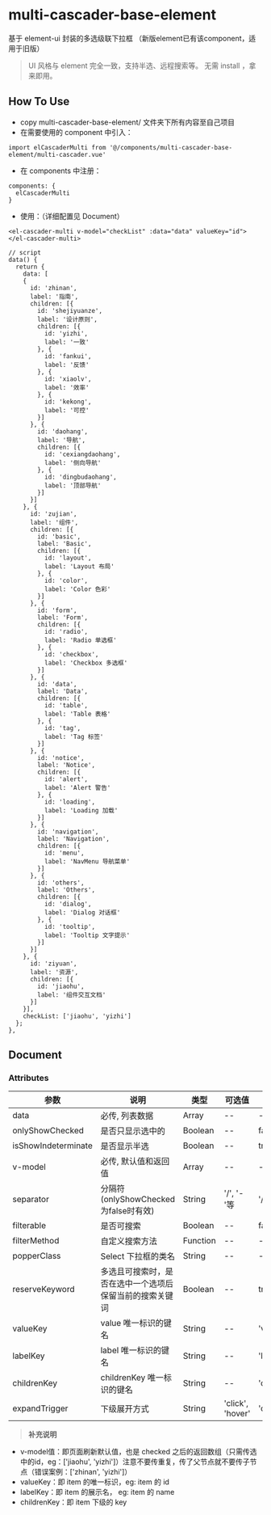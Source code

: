 # multi-cascader-base-element
基于 element-ui 封装的多选级联下拉框 （新版element已有该component，适用于旧版）
> UI 风格与 element 完全一致，支持半选、远程搜索等。
> 无需 install ，拿来即用。

## How To Use
- copy multi-cascader-base-element/ 文件夹下所有内容至自己项目
- 在需要使用的 component 中引入：
```
import elCascaderMulti from '@/components/multi-cascader-base-element/multi-cascader.vue'
```
- 在 components 中注册：
```
components: {
  elCascaderMulti
}
```
- 使用：（详细配置见 Document）
```
<el-cascader-multi v-model="checkList" :data="data" valueKey="id"> </el-cascader-multi>

// script
data() {
  return {
    data: [
    {
      id: 'zhinan',
      label: '指南',
      children: [{
        id: 'shejiyuanze',
        label: '设计原则',
        children: [{
          id: 'yizhi',
          label: '一致'
        }, {
          id: 'fankui',
          label: '反馈'
        }, {
          id: 'xiaolv',
          label: '效率'
        }, {
          id: 'kekong',
          label: '可控'
        }]
      }, {
        id: 'daohang',
        label: '导航',
        children: [{
          id: 'cexiangdaohang',
          label: '侧向导航'
        }, {
          id: 'dingbudaohang',
          label: '顶部导航'
        }]
      }]
    }, {
      id: 'zujian',
      label: '组件',
      children: [{
        id: 'basic',
        label: 'Basic',
        children: [{
          id: 'layout',
          label: 'Layout 布局'
        }, {
          id: 'color',
          label: 'Color 色彩'
        }]
      }, {
        id: 'form',
        label: 'Form',
        children: [{
          id: 'radio',
          label: 'Radio 单选框'
        }, {
          id: 'checkbox',
          label: 'Checkbox 多选框'
        }]
      }, {
        id: 'data',
        label: 'Data',
        children: [{
          id: 'table',
          label: 'Table 表格'
        }, {
          id: 'tag',
          label: 'Tag 标签'
        }]
      }, {
        id: 'notice',
        label: 'Notice',
        children: [{
          id: 'alert',
          label: 'Alert 警告'
        }, {
          id: 'loading',
          label: 'Loading 加载'
        }]
      }, {
        id: 'navigation',
        label: 'Navigation',
        children: [{
          id: 'menu',
          label: 'NavMenu 导航菜单'
        }]
      }, {
        id: 'others',
        label: 'Others',
        children: [{
          id: 'dialog',
          label: 'Dialog 对话框'
        }, {
          id: 'tooltip',
          label: 'Tooltip 文字提示'
        }]
      }]
    }, {
      id: 'ziyuan',
      label: '资源',
      children: [{
        id: 'jiaohu',
        label: '组件交互文档'
      }]
    }],
    checkList: ['jiaohu', 'yizhi']
  };
},
```

## Document

### Attributes

参数 | 说明 | 类型 | 可选值 | 默认值
---|---|---|---|---
data | 必传, 列表数据 | Array | -- | --
onlyShowChecked | 是否只显示选中的 | Boolean | -- | false
isShowIndeterminate | 是否显示半选 | Boolean | -- | true
v-model | 必传, 默认值和返回值 | Array | -- | --
separator | 分隔符(onlyShowChecked为false时有效) | String | '/', '-'等 | '/'
filterable | 是否可搜索 | Boolean | -- | false
filterMethod | 自定义搜索方法 | Function | -- | --
popperClass | Select 下拉框的类名 | String | -- | --
reserveKeyword | 多选且可搜索时，是否在选中一个选项后保留当前的搜索关键词 | Boolean | -- | true
valueKey | value 唯一标识的键名 | String | -- | 'value'
labelKey | label 唯一标识的键名 | String | -- | 'label'
childrenKey | childrenKey 唯一标识的键名 | String | -- | 'children'
expandTrigger | 下级展开方式 | String | 'click', 'hover' | 'click'

> **补充说明**

- v-model值：即页面刷新默认值，也是 checked 之后的返回数组（只需传选中的id，eg：['jiaohu', 'yizhi']）注意不要传重复，传了父节点就不要传子节点（错误案例：['zhinan', 'yizhi']）
- valueKey：即 item 的唯一标识，eg: item 的 id
- labelKey：即 item 的展示名， eg: item 的 name
- childrenKey：即 item 下级的 key
